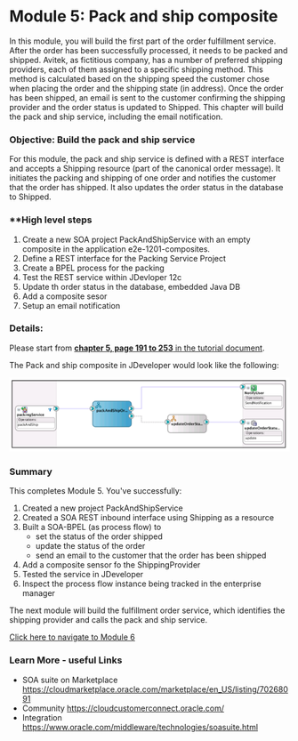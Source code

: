 # Module 5: Pack and ship composite

In this module, you will build the first part of the order fulfillment service. After the order has been successfully processed, it needs to be packed and shipped. Avitek, as fictitious company, has a number of preferred shipping providers, each of them assigned to a specific shipping method. This method is calculated based on the shipping speed the customer chose when placing the order and the shipping state (in address).
Once the order has been shipped, an email is sent to the customer confirming the shipping provider and the order status is updated to Shipped.
This chapter will build the pack and ship service, including the email notification.

### **Objective**: Build the pack and ship service
For this module, the pack and ship service is defined with a REST interface and accepts a Shipping resource (part of the canonical order message). It initiates the packing and shipping of one order and notifies the customer that the order has shipped. It also updates the order status in the database to Shipped.

### **High level steps

1. Create a new SOA project PackAndShipService with an empty composite in the application e2e-1201-composites.
2. Define a REST interface for the Packing Service Project
3. Create a BPEL process for the packing
4. Test the REST service within JDevloper 12c
5. Update th order status in the database, embedded Java DB
6. Add a composite sesor
7. Setup an email notification

### Details: ###   
Please start from <ins> **chapter 5, page 191 to 253** in the tutorial document</ins>.

The Pack and ship composite in JDeveloper would look like the following:

![](images/5/PackShipService.png)


### **Summary**

This completes Module 5. You've successfully:

1. Created a new project PackAndShipService
2. Created a SOA REST inbound interface using Shipping as a resource
3. Built a SOA-BPEL (as process flow) to
   * set the status of the order shipped
   * update the status of the order
   * send an email to the customer that the order has been shipped
4. Add a composite sensor fo the ShippingProvider
5. Tested the service in JDeveloper
6. Inspect the process flow instance being tracked in the enterprise manager


 The next module will build the fulfillment order service, which identifies the shipping provider and calls the pack and ship service.

[Click here to navigate to Module 6](6-order-fullfilment.md)

### **Learn More - useful Links** ###

- SOA suite on Marketplace  https://cloudmarketplace.oracle.com/marketplace/en_US/listing/70268091
- Community  https://cloudcustomerconnect.oracle.com/
- Integration https://www.oracle.com/middleware/technologies/soasuite.html

